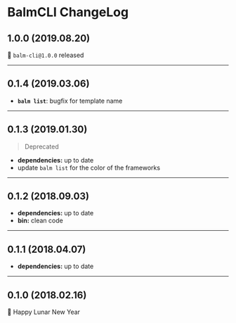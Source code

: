 # BalmCLI ChangeLog

## 1.0.0 (2019.08.20)

:tada: `balm-cli@1.0.0` released

---

## 0.1.4 (2019.03.06)

- **`balm list`**: bugfix for template name

---

## 0.1.3 (2019.01.30)

> Deprecated

- **dependencies:** up to date
- update `balm list` for the color of the frameworks

---

## 0.1.2 (2018.09.03)

- **dependencies:** up to date
- **bin:** clean code

---

## 0.1.1 (2018.04.07)

- **dependencies:** up to date

---

## 0.1.0 (2018.02.16)

:tada: Happy Lunar New Year

